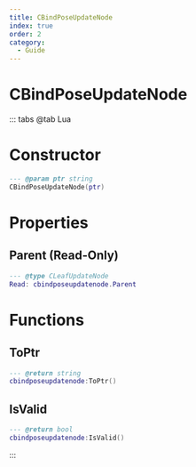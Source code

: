 ```yaml
---
title: CBindPoseUpdateNode
index: true
order: 2
category:
  - Guide
---
```


# CBindPoseUpdateNode

::: tabs
@tab Lua
# Constructor
```lua
--- @param ptr string
CBindPoseUpdateNode(ptr)
```
# Properties
## Parent (Read-Only)
```lua
--- @type CLeafUpdateNode
Read: cbindposeupdatenode.Parent
```
# Functions
## ToPtr
```lua
--- @return string
cbindposeupdatenode:ToPtr()
```
## IsValid
```lua
--- @return bool
cbindposeupdatenode:IsValid()
```

:::